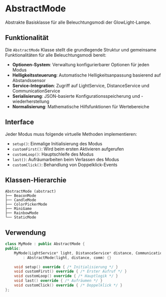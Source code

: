 # AbstractMode

Abstrakte Basisklasse für alle Beleuchtungsmodi der GlowLight-Lampe.

## Funktionalität

Die `AbstractMode` Klasse stellt die grundlegende Struktur und gemeinsame Funktionalitäten für alle Beleuchtungsmodi bereit:

- **Optionen-System**: Verwaltung konfigurierbarer Optionen für jeden Modus
- **Helligkeitssteuerung**: Automatische Helligkeitsanpassung basierend auf Abstandssensor
- **Service-Integration**: Zugriff auf LightService, DistanceService und CommunicationService
- **Serialisierung**: JSON-basierte Konfigurationsspeicherung und -wiederherstellung
- **Normalisierung**: Mathematische Hilfsfunktionen für Wertebereiche

## Interface

Jeder Modus muss folgende virtuelle Methoden implementieren:

- `setup()`: Einmalige Initialisierung des Modus
- `customFirst()`: Wird beim ersten Aktivieren aufgerufen
- `customLoop()`: Hauptschleife des Modus
- `last()`: Aufräumarbeiten beim Verlassen des Modus
- `customClick()`: Behandlung von Doppelklick-Events

## Klassen-Hierarchie

```
AbstractMode (abstract)
├── BeaconMode
├── CandleMode
├── ColorPickerMode
├── MiniGame
├── RainbowMode
└── StaticMode
```

## Verwendung

```cpp
class MyMode : public AbstractMode {
public:
    MyMode(LightService* light, DistanceService* distance, CommunicationService* comm)
        : AbstractMode(light, distance, comm) {}
    
    void setup() override { /* Initialisierung */ }
    void customFirst() override { /* Erster Aufruf */ }
    void customLoop() override { /* Hauptlogik */ }
    void last() override { /* Aufräumen */ }
    void customClick() override { /* Doppelklick */ }
};
```
